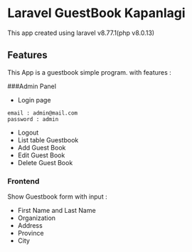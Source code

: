 # Laravel GuestBook Kapanlagi
This app created using laravel v8.77.1(php v8.0.13)

## Features
This App is a guestbook simple program.
with features :

###Admin Panel
- Login page
```
email : admin@mail.com
password : admin
```
- Logout 
- List table Guestbook 
- Add Guest Book 
- Edit Guest Book 
- Delete Guest Book

### Frontend
Show Guestbook form with input :
- First Name and Last Name 
- Organization 
- Address 
- Province 
- City

